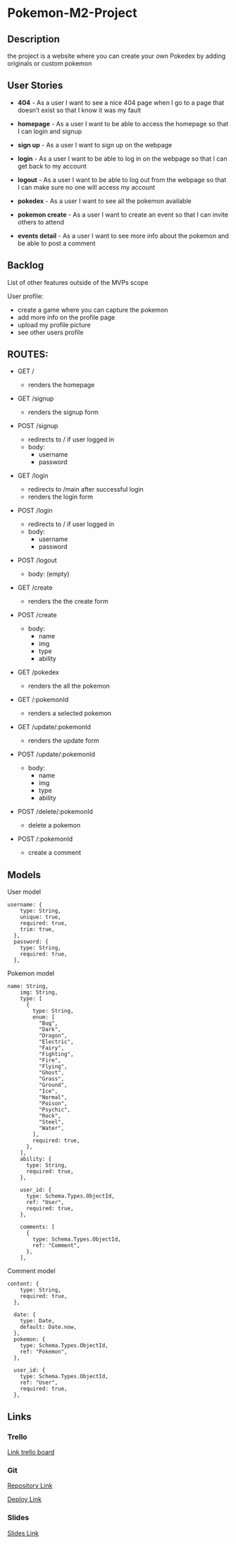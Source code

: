 # Pokemon-M2-Project
## Description

the project is a website where you can create your own Pokedex by adding originals or custom pokemon
 
## User Stories

- **404** - As a user I want to see a nice 404 page when I go to a page that doesn’t exist so that I know it was my fault 

- **homepage** - As a user I want to be able to access the homepage so that I can login and signup
- **sign up** - As a user I want to sign up on the webpage 
- **login** - As a user I want to be able to log in on the webpage so that I can get back to my account
- **logout** - As a user I want to be able to log out from the webpage so that I can make sure no one will access my account
- **pokedex** - As a user I want to see all the pokemon available
- **pokemon create** - As a user I want to create an event so that I can invite others to attend
- **events detail** - As a user I want to see more info about the pokemon and be able to post a comment


## Backlog

List of other features outside of the MVPs scope

User profile:
- create a game where you can capture the pokemon
- add more info on the profile page
- upload my profile picture
- see other users profile




## ROUTES:

- GET / 
  - renders the homepage
- GET /signup
  - renders the signup form 
- POST /signup
  - redirects to / if user logged in
  - body:
    - username
    - password
- GET /login
  - redirects to /main after successful login
  - renders the login form
- POST /login
  - redirects to / if user logged in
  - body:
    - username
    - password
- POST /logout
  - body: (empty)

- GET /create
  - renders the the create form
- POST /create 
 
  - body: 
    - name
    - img
    - type
    - ability
- GET /pokedex
  - renders the all the pokemon

- GET /:pokemonId
  - renders a selected pokemon

- GET /update/:pokemonId
  - renders the update form

- POST /update/:pokemonId
  - body: 
    - name
    - img
    - type
    - ability

- POST /delete/:pokemonId
  - delete a pokemon

- POST /:pokemonId
  - create a comment




## Models

User model
 
```
username: {
    type: String,
    unique: true,
    required: true,
    trim: true,
  },
  password: {
    type: String,
    required: true,
  },
```

Pokemon model

```
name: String,
    img: String,
    type: [
      {
        type: String,
        enum: [
          "Bug",
          "Dark",
          "Dragon",
          "Electric",
          "Fairy",
          "Fighting",
          "Fire",
          "Flying",
          "Ghost",
          "Grass",
          "Ground",
          "Ice",
          "Normal",
          "Poison",
          "Psychic",
          "Rock",
          "Steel",
          "Water",
        ],
        required: true,
      },
    ],
    ability: {
      type: String,
      required: true,
    },

    user_id: {
      type: Schema.Types.ObjectId,
      ref: "User",
      required: true,
    },

    comments: [
      {
        type: Schema.Types.ObjectId,
        ref: "Comment",
      },
    ],
``` 
Comment model

``` 
content: {
    type: String,
    required: true,
  },

  date: {
    type: Date,
    default: Date.now,
  },
  pokemon: {
    type: Schema.Types.ObjectId,
    ref: "Pokemon",
  },

  user_id: {
    type: Schema.Types.ObjectId,
    ref: "User",
    required: true,
  },
``` 


## Links

### Trello

[Link trello board](https://trello.com/b/wTNiF4AQ/pokemon-m2-project) 

### Git

[Repository Link](https://github.com/ncontin/Pokemon-M2-Project.git#main)

[Deploy Link](https://pokemon-project-m2.adaptable.app/)

### Slides

[Slides Link](https://docs.google.com/presentation/d/1rZ4KbJ_qn9uSzrvivhI3aBeniQwbaa_vbwrdXcfOQlM/edit#slide=id.g23e6d134057_0_557)
